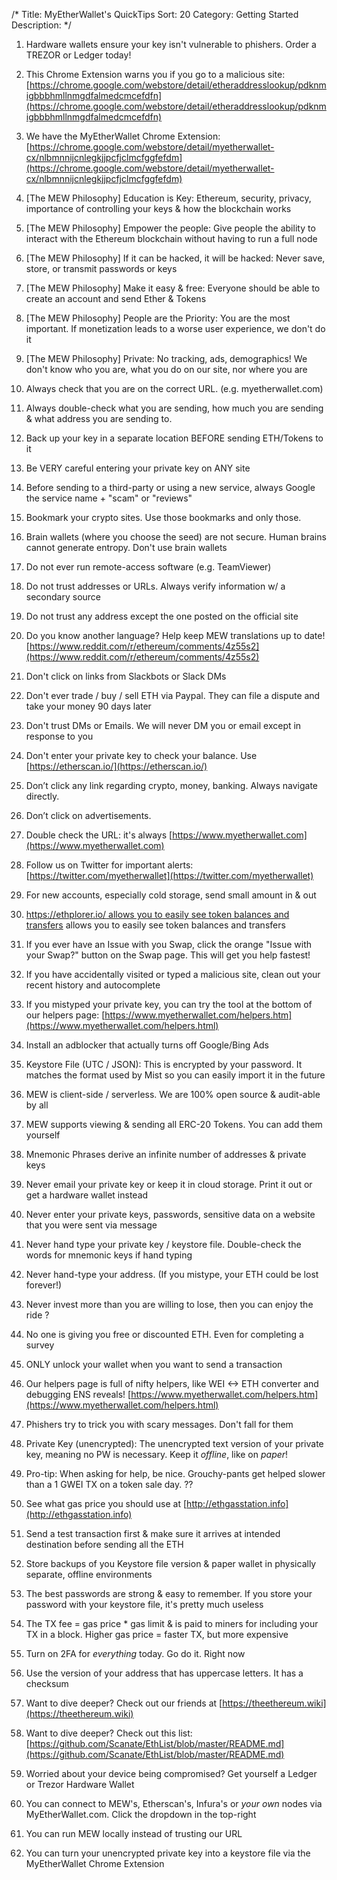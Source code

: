 /*
Title: MyEtherWallet's QuickTips
Sort: 20
Category: Getting Started
Description:
*/


1. Hardware wallets ensure your key isn't vulnerable to phishers. Order a TREZOR or Ledger today!

2. This Chrome Extension warns you if you go to a malicious site: [https://chrome.google.com/webstore/detail/etheraddresslookup/pdknmigbbbhmllnmgdfalmedcmcefdfn](https://chrome.google.com/webstore/detail/etheraddresslookup/pdknmigbbbhmllnmgdfalmedcmcefdfn)

3. We have the MyEtherWallet Chrome Extension: [https://chrome.google.com/webstore/detail/myetherwallet-cx/nlbmnnijcnlegkjjpcfjclmcfggfefdm](https://chrome.google.com/webstore/detail/myetherwallet-cx/nlbmnnijcnlegkjjpcfjclmcfggfefdm)

4. [The MEW Philosophy] Education is Key: Ethereum, security, privacy, importance of controlling your keys & how the blockchain works

5. [The MEW Philosophy] Empower the people: Give people the ability to interact with the Ethereum blockchain without having to run a full node

6. [The MEW Philosophy] If it can be hacked, it will be hacked: Never save, store, or transmit passwords or keys

7. [The MEW Philosophy] Make it easy & free: Everyone should be able to create an account and send Ether & Tokens

8. [The MEW Philosophy] People are the Priority: You are the most important. If monetization leads to a worse user experience, we don't do it

9. [The MEW Philosophy] Private: No tracking, ads, demographics! We don't know who you are, what you do on our site, nor where you are

10. Always check that you are on the correct URL. (e.g. myetherwallet.com)

11. Always double-check what you are sending, how much you are sending & what address you are sending to.

12. Back up your key in a separate location BEFORE sending ETH/Tokens to it

13. Be VERY careful entering your private key on ANY site

14. Before sending to a third-party or using a new service, always Google the service name + "scam" or "reviews"

15. Bookmark your crypto sites. Use those bookmarks and only those.

16. Brain wallets (where you choose the seed) are not secure. Human brains cannot generate entropy. Don't use brain wallets

17. Do not ever run remote-access software (e.g. TeamViewer)

18. Do not trust addresses or URLs. Always verify information w/ a secondary source

19. Do not trust any address except the one posted on the official site

20. Do you know another language? Help keep MEW translations up to date! [https://www.reddit.com/r/ethereum/comments/4z55s2](https://www.reddit.com/r/ethereum/comments/4z55s2)

21. Don't click on links from Slackbots or Slack DMs

22. Don't ever trade / buy / sell ETH via Paypal. They can file a dispute and take your money 90 days later

23. Don't trust DMs or Emails. We will never DM you or email except in response to you

24. Don't enter your private key to check your balance. Use [https://etherscan.io/](https://etherscan.io/)

25. Don’t click any link regarding crypto, money, banking. Always navigate directly.

26. Don’t click on advertisements.

27. Double check the URL: it's always [https://www.myetherwallet.com](https://www.myetherwallet.com)

28. Follow us on Twitter for important alerts: [https://twitter.com/myetherwallet](https://twitter.com/myetherwallet)

29. For new accounts, especially cold storage, send small amount in & out

30. [https://ethplorer.io/ allows you to easily see token balances and transfers](https://ethplorer.io/) allows you to easily see token balances and transfers

31. If you ever have an Issue with you Swap, click the orange "Issue with your Swap?" button on the Swap page. This will get you help fastest!

32. If you have accidentally visited or typed a malicious site, clean out your recent history and autocomplete

33. If you mistyped your private key, you can try the tool at the bottom of our helpers page: [https://www.myetherwallet.com/helpers.htm](https://www.myetherwallet.com/helpers.html)

34. Install an adblocker that actually turns off Google/Bing Ads

35. Keystore File (UTC / JSON): This is encrypted by your password. It matches the format used by Mist so you can easily import it in the future

36. MEW is client-side / serverless. We are 100% open source & audit-able by all

37. MEW supports viewing & sending all ERC-20 Tokens. You can add them yourself

38. Mnemonic Phrases derive an infinite number of addresses & private keys

39. Never email your private key or keep it in cloud storage. Print it out or get a hardware wallet instead

40. Never enter your private keys, passwords, sensitive data on a website that you were sent via message

41. Never hand type your private key / keystore file. Double-check the words for mnemonic keys if hand typing

42. Never hand-type your address. (If you mistype, your ETH could be lost forever!)

43. Never invest more than you are willing to lose, then you can enjoy the ride ?

44. No one is giving you free or discounted ETH. Even for completing a survey

45. ONLY unlock your wallet when you want to send a transaction

46. Our helpers page is full of nifty helpers, like WEI <-> ETH converter and debugging ENS reveals! [https://www.myetherwallet.com/helpers.htm](https://www.myetherwallet.com/helpers.html)

47. Phishers try to trick you with scary messages. Don't fall for them

48. Private Key (unencrypted): The unencrypted text version of your private key, meaning no PW is necessary. Keep it *offline*, like on *paper*!

49. Pro-tip: When asking for help, be nice. Grouchy-pants get helped slower than a 1 GWEI TX on a token sale day. ??

50. See what gas price you should use at [http://ethgasstation.info](http://ethgasstation.info)

51. Send a test transaction first & make sure it arrives at intended destination before sending all the ETH

52. Store backups of you Keystore file version & paper wallet in physically separate, offline environments

53. The best passwords are strong & easy to remember. If you store your password with your keystore file, it's pretty much useless

54. The TX fee = gas price * gas limit & is paid to miners for including your TX in a block. Higher gas price = faster TX, but more expensive

55. Turn on 2FA for *everything* today. Go do it. Right now

56. Use the version of your address that has uppercase letters. It has a checksum

57. Want to dive deeper? Check out our friends at [https://theethereum.wiki](https://theethereum.wiki)

58. Want to dive deeper? Check out this list: [https://github.com/Scanate/EthList/blob/master/README.md](https://github.com/Scanate/EthList/blob/master/README.md)

59. Worried about your device being compromised? Get yourself a Ledger or Trezor Hardware Wallet

60. You can connect to MEW's, Etherscan's, Infura's or *your own* nodes via MyEtherWallet.com. Click the dropdown in the top-right

61. You can run MEW locally instead of trusting our URL

62. You can turn your unencrypted private key into a keystore file via the MyEtherWallet Chrome Extension
